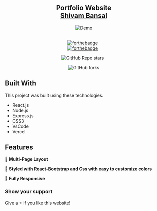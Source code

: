 <h2 align="center">
  Portfolio Website<br/>
  <a href="https://sb-personal-portfolio.vercel.app/" target="_blank">Shivam Bansal</a>
</h2>
<div align="center">
  <img alt="Demo" src="" />
</div>

<br/>

<center>

[![forthebadge](https://forthebadge.com/images/badges/built-with-love.svg)](https://forthebadge.com) &nbsp;
<br />
[![forthebadge](https://forthebadge.com/images/badges/made-with-javascript.svg)](https://forthebadge.com) &nbsp;
<br />

<!-- [![forthebadge](https://forthebadge.com/images/badges/open-source.svg)](https://forthebadge.com) &nbsp; -->
![GitHub Repo stars](https://img.shields.io/github/stars/Shivambansal96/Personal-Portfolio?color=red&logo=github&style=for-the-badge) &nbsp;
<br />

![GitHub forks](https://img.shields.io/github/forks/Shivambansal96/Personal-Portfolio?color=red&logo=github&style=for-the-badge)

</center>


<!-- ## TL;DR

You can fork this repo to modify and make changes of your own. Please give me proper credit by linking back to [Shivambansal96](hosted_link). Thanks! -->

## Built With

This project was built using these technologies.

- React.js
- Node.js
- Express.js
- CSS3
- VsCode
- Vercel

## Features

**📖 Multi-Page Layout**

**🎨 Styled with React-Bootstrap and Css with easy to customize colors**

**📱 Fully Responsive**


<!-- 
## Getting Started

Clone down this repository. You will need `node.js` and `git` installed globally on your machine.

## 🛠 Installation and Setup Instructions

1. Installation: `npm install`

2. In the project directory, you can run: `npm start`

Runs the app in the development mode.\
Open [http://localhost:3000](http://localhost:3000) to view it in the browser.
The page will reload if you make edits.

## Usage Instructions

Open the project folder and Navigate to `/src/components/`. <br/>
You will find all the components used and you can edit your information accordingly. -->

### Show your support

Give a ⭐ if you like this website!

